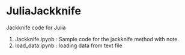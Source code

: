 # JuliaJackknife
Jackknife code for Julia

1. Jackknife.ipynb : Sample code for the jackknife method with note.
2. load_data.ipynb : loading data from text file

